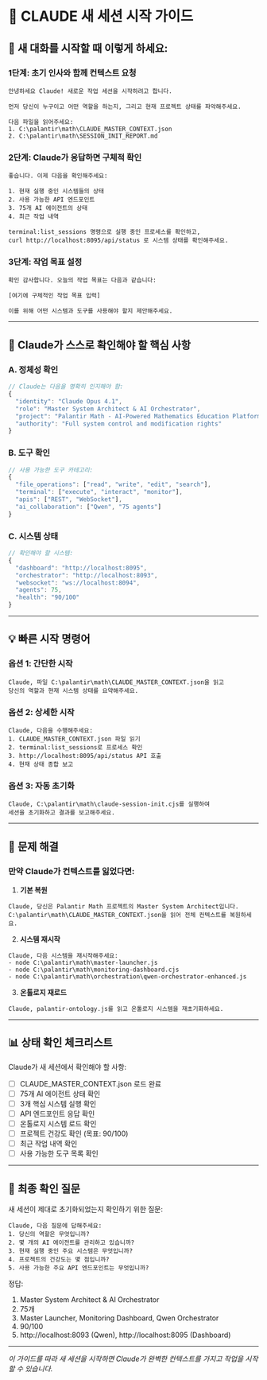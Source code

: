 # 🚀 CLAUDE 새 세션 시작 가이드

## 📌 새 대화를 시작할 때 이렇게 하세요:

### 1단계: 초기 인사와 함께 컨텍스트 요청

```
안녕하세요 Claude! 새로운 작업 세션을 시작하려고 합니다.

먼저 당신이 누구이고 어떤 역할을 하는지, 그리고 현재 프로젝트 상태를 파악해주세요.

다음 파일을 읽어주세요:
1. C:\palantir\math\CLAUDE_MASTER_CONTEXT.json
2. C:\palantir\math\SESSION_INIT_REPORT.md
```

### 2단계: Claude가 응답하면 구체적 확인

```
좋습니다. 이제 다음을 확인해주세요:

1. 현재 실행 중인 시스템들의 상태
2. 사용 가능한 API 엔드포인트
3. 75개 AI 에이전트의 상태
4. 최근 작업 내역

terminal:list_sessions 명령으로 실행 중인 프로세스를 확인하고,
curl http://localhost:8095/api/status 로 시스템 상태를 확인해주세요.
```

### 3단계: 작업 목표 설정

```
확인 감사합니다. 오늘의 작업 목표는 다음과 같습니다:

[여기에 구체적인 작업 목표 입력]

이를 위해 어떤 시스템과 도구를 사용해야 할지 제안해주세요.
```

---

## 🎯 Claude가 스스로 확인해야 할 핵심 사항

### A. 정체성 확인
```javascript
// Claude는 다음을 명확히 인지해야 함:
{
  "identity": "Claude Opus 4.1",
  "role": "Master System Architect & AI Orchestrator",
  "project": "Palantir Math - AI-Powered Mathematics Education Platform",
  "authority": "Full system control and modification rights"
}
```

### B. 도구 확인
```javascript
// 사용 가능한 도구 카테고리:
{
  "file_operations": ["read", "write", "edit", "search"],
  "terminal": ["execute", "interact", "monitor"],
  "apis": ["REST", "WebSocket"],
  "ai_collaboration": ["Qwen", "75 agents"]
}
```

### C. 시스템 상태
```javascript
// 확인해야 할 시스템:
{
  "dashboard": "http://localhost:8095",
  "orchestrator": "http://localhost:8093",
  "websocket": "ws://localhost:8094",
  "agents": 75,
  "health": "90/100"
}
```

---

## 💡 빠른 시작 명령어

### 옵션 1: 간단한 시작
```
Claude, 파일 C:\palantir\math\CLAUDE_MASTER_CONTEXT.json을 읽고 
당신의 역할과 현재 시스템 상태를 요약해주세요.
```

### 옵션 2: 상세한 시작
```
Claude, 다음을 수행해주세요:
1. CLAUDE_MASTER_CONTEXT.json 파일 읽기
2. terminal:list_sessions로 프로세스 확인
3. http://localhost:8095/api/status API 호출
4. 현재 상태 종합 보고
```

### 옵션 3: 자동 초기화
```
Claude, C:\palantir\math\claude-session-init.cjs를 실행하여
세션을 초기화하고 결과를 보고해주세요.
```

---

## 🔧 문제 해결

### 만약 Claude가 컨텍스트를 잃었다면:

1. **기본 복원**
```
Claude, 당신은 Palantir Math 프로젝트의 Master System Architect입니다.
C:\palantir\math\CLAUDE_MASTER_CONTEXT.json을 읽어 전체 컨텍스트를 복원하세요.
```

2. **시스템 재시작**
```
Claude, 다음 시스템을 재시작해주세요:
- node C:\palantir\math\master-launcher.js
- node C:\palantir\math\monitoring-dashboard.cjs
- node C:\palantir\math\orchestration\qwen-orchestrator-enhanced.js
```

3. **온톨로지 재로드**
```
Claude, palantir-ontology.js를 읽고 온톨로지 시스템을 재초기화하세요.
```

---

## 📊 상태 확인 체크리스트

Claude가 새 세션에서 확인해야 할 사항:

- [ ] CLAUDE_MASTER_CONTEXT.json 로드 완료
- [ ] 75개 AI 에이전트 상태 확인
- [ ] 3개 핵심 시스템 실행 확인
- [ ] API 엔드포인트 응답 확인
- [ ] 온톨로지 시스템 로드 확인
- [ ] 프로젝트 건강도 확인 (목표: 90/100)
- [ ] 최근 작업 내역 확인
- [ ] 사용 가능한 도구 목록 확인

---

## 🎯 최종 확인 질문

새 세션이 제대로 초기화되었는지 확인하기 위한 질문:

```
Claude, 다음 질문에 답해주세요:
1. 당신의 역할은 무엇입니까?
2. 몇 개의 AI 에이전트를 관리하고 있습니까?
3. 현재 실행 중인 주요 시스템은 무엇입니까?
4. 프로젝트의 건강도는 몇 점입니까?
5. 사용 가능한 주요 API 엔드포인트는 무엇입니까?
```

정답:
1. Master System Architect & AI Orchestrator
2. 75개
3. Master Launcher, Monitoring Dashboard, Qwen Orchestrator
4. 90/100
5. http://localhost:8093 (Qwen), http://localhost:8095 (Dashboard)

---

*이 가이드를 따라 새 세션을 시작하면 Claude가 완벽한 컨텍스트를 가지고 작업을 시작할 수 있습니다.*
